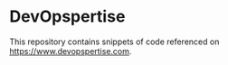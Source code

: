 # DevOpspertise

This repository contains snippets of code referenced on https://www.devopspertise.com.
